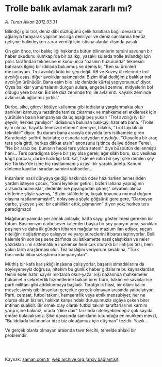 # Trolle balık avlamak zararlı mı?

*A. Turan Alkan 2012.03.31*

<td class="columnist-detail">
<p>Bilindiği gibi trol, deniz dibi düzlüğünü çelik halatlara bağlı devasâ tor ağlarıyla tarayarak yapılan avcılığa deniliyor ve deniz canlılarına henüz gelişme halindeyken zarar verdiği için istisna alanlar dışında yasak.</p>
<p>
<div id="haberMetinDiv">
<p>On gün önce, trol balıkçılığı hakkında bütün bilinenlerin tersini savunan bir haber okudum: Kumkapı'da bir balıkçı, yasaklı sularda trolle avlandığı için polis tarafından teknesine el konulunca "basının huzurunda" teknesini batırarak ilginç bir iddiada bulunmuş ve demiş ki, "Ben su ürünleri mezunuyum. Trol avcılığı kötü bir şey değil. AB ve Kuzey ülkelerinde trol avcılığı esas, diğer avcılıklar sakıncalıdır. Bizim ithal dediğimiz balıklar trol avcılığın ürünüdür. Bana eşim bile 'siz denizde kürtaj yapıyorsunuz' diyor. Oysa balıklar yumurtalarını durgun sulara, engebeli zemine, midyelerin bol olduğu yere bırakır. Biz ise düz zeminde trol ile avlanırız. Kayalık zeminde avlanırsak ağlarımız yırtılır."
<p>Darbe, şike, görevi kötüye kullanma gibi iddialarla yargılanmakta olan sanıkları kamuoyu nezdinde temize çıkarmak ve mahkemeleri etkilemek için yürütülen basın kampanyası da üç aşağı beş yukarı "Trol avcılığı iyi bir şeydir; herkes yanılıyor" iddiasında bulunan balıkçıyı hatırlattı bana. "Trolle işim olmaz, hayatta tenezzül etmem" demiyor, bilakis, "Trol faydalı bir tekniktir" diyor. Bu durum bana aracıyla otoyolda ters istikamete giren Karadenizli şoförü hatırlattı; o esnada radyodan duyduğu, "Otoyolda bir araç ters yola girdi, herkes dikkat etsin" anonsunu işitince deliye dönen Temel, "Ne bir aracı be, bunların hepsi ters yolda zaten!" diye büsbütün dellenmişti hani... Ters paradigma böyle bir şey olsa gerek; ağır silâh boru, suç vesikası kâğıt parçası, darbe hazırlığı tatbikat, fişleme rutin bir şey; şike denilen şey ise Türkiye'de izine hiç rastlanmamış uzaylı bir yaratık âdeta. Kanuni dinleme kayıtları sıradan samimi sohbetler...
<p>İnsanların nasıl dünyaya geldiği hakkında ödev hazırlarken annesinden yardım isteyen çocuk, "Seni leylekler getirdi, bizleri lahana yaprağının arasında bulmuşlar, dedenler ise piyangodan çıkmış" cevabını alınca defterine şöyle yazmış, "Bizim sülâlede üç kuşak boyunca normal doğum olayına rastlanmamıştır!"; dolayısıyla şöyle göğsünü gere gere, "Darbeyse darbe, şikeyse şike; bir cahilliktir ettik, pişmanım" diyen yok; herkes ters paradigmacı!
<p>Mağdurun yanında yer almak anlaşılır, hatta saygı gösterilmesi gereken bir tutum. Basınımızın darbesever kalemleri başka bir şey yapıyor ama; sanıkları peşinen ve daha ilk günden itibaren mağdur ve mazlum ilan ediyor, suçun niteliğini değiştirmeye çalışıyor ve yargı süreçlerini itibarsızlaştırıyorlar. Belli kalemlerin son beş sene zarfında bu istikamette nasıl çalıştıkları ve neler yazdıkları ilmî sistematikle incelense hem çok oturaklı bir iletişim tezi, hem yakın tarih araştırması olur. Tez başlığını veriyorum sevâbına, "Türk basınında itibarsızlaştırma kampanyaları".
<p>Müthiş bir kafa karışıklığı inşâsına çalışıyorlar, başarılı olmadıklarını da söyleyemeyiz doğrusu; nitekim bu günlük haber gıdalarını bu kaynaklardan temin eden hatırı sayılır miktarda okur-yazar kişi nazarında mahkemeler hükümetin sekreterlik hizmetlerine bakan birer büro, hâkim ve savcılar ise parti militanı gibi addolunmaya başladı. Tarafgirlik hissi, bir ölüm-kalım meselesiymiş gibi insanları gerçekle gerçek olmayan arasında yalpalatıyor. Parti, cemaat, futbol takımı, hemşehrilik veya etnik mensubiyet; her ne olursa olsun bizleri, hakikat karşısındaki duruşumuzla sigâya çeken birer imtihan sualidir. Bir örnek olay olarak futbol takımı taraftarlarının karnını yarıp içine bakınız; orada "dine dair" tarzında niteleyebileceğiz çok sayıda emâre bulacaksınız. Şike davasında sanıkların tutunduğu en muhkem mevzî, "Bu iddiada bulunanlar bize biz olduğumuz için düşman" tezidir. Yazık...
<p>Ve gerçek olanla olmayan arasında tavır tercihi, temelde ahlakî bir problemdir. </p></p></p></p></p></p></div>
</p>


<p><br>
		 </br></p></td>

Kaynak: [zaman.com.tr](http://zaman.com.tr/yazar.do?yazino=1266570), [web.archive.org (arşiv bağlantısı)](http://web.archive.org/web/20120404055846/http://www.zaman.com.tr:80/yazar.do?yazino=1266570)
